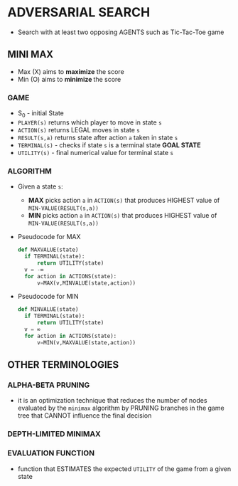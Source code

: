 # ADVERSARIAL SEARCH

- Search with at least two opposing AGENTS such as Tic-Tac-Toe game

## MINI MAX

- Max (X) aims to <b>maximize</b> the score
- Min (O) aims to <b>minimize </b> the score

### GAME

- S<sub>0</sub> - initial State
- `PLAYER(s)` returns which player to move in state `s`
- `ACTION(s)` returns LEGAL moves in state `s`
- `RESULT(s,a)` returns state after action `a` taken in state `s`
- `TERMINAL(s)` - checks if state `s` is a terminal state <b>GOAL STATE</b>
- `UTILITY(s)` - final numerical value for terminal state `s`

### ALGORITHM

- Given a state `s`:

  - <b>MAX</b> picks action `a` in `ACTION(s)` that produces HIGHEST value of `MIN-VALUE(RESULT(s,a))`
  - <b>MIN</b> picks action `a` in `ACTION(s)` that produces HIGHEST value of `MIN-VALUE(RESULT(s,a))`

- Pseudocode for MAX

  ```py pseudocode
  def MAXVALUE(state)
    if TERMINAL(state):
        return UTILITY(state)
    v = -∞
    for action in ACTIONS(state):
        v=MAX(v,MINVALUE(state,action))
  ```

- Pseudocode for MIN

  ```py pseudocode
  def MINVALUE(state)
    if TERMINAL(state):
        return UTILITY(state)
    v = ∞
    for action in ACTIONS(state):
        v=MIN(v,MAXVALUE(state,action))
  ```

## OTHER TERMINOLOGIES

### ALPHA-BETA PRUNING

- it is an optimization technique that reduces the number of nodes evaluated by the `minimax` algorithm by PRUNING branches in the game tree that CANNOT influence the final decision

### DEPTH-LIMITED MINIMAX

### EVALUATION FUNCTION

- function that ESTIMATES the expected `UTILITY` of the game from a given state
